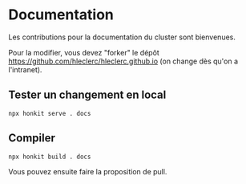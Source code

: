 # Documentation

Les contributions pour la documentation du cluster sont bienvenues.

Pour la modifier, vous devez "forker" le dépôt https://github.com/hleclerc/hleclerc.github.io (on change dès qu'on a l'intranet).

## Tester un changement en local

`npx honkit serve . docs`

## Compiler

`npx honkit build . docs`

Vous pouvez ensuite faire la proposition de pull.
